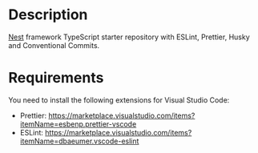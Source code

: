 # Description

[Nest](https://github.com/nestjs/nest) framework TypeScript starter repository with ESLint, Prettier, Husky and Conventional Commits.

# Requirements

You need to install the following extensions for Visual Studio Code:

- Prettier: https://marketplace.visualstudio.com/items?itemName=esbenp.prettier-vscode
- ESLint: https://marketplace.visualstudio.com/items?itemName=dbaeumer.vscode-eslint
